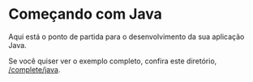 # Começando com Java

Aqui está o ponto de partida para o desenvolvimento da sua aplicação Java.

Se você quiser ver o exemplo completo, confira este diretório, [/complete/java](../complete/java/).